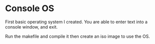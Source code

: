 # Console OS
First basic operating system I created. You are able to enter text into a console window, and exit.

Run the makefile and compile it then create an iso image to use the OS.
